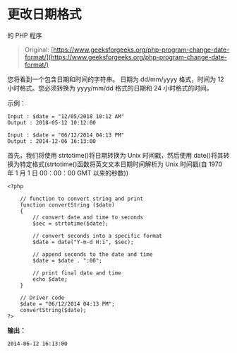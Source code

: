 # 更改日期格式

的 PHP 程序

> Original: [https://www.geeksforgeeks.org/php-program-change-date-format/](https://www.geeksforgeeks.org/php-program-change-date-format/)

您将看到一个包含日期和时间的字符串。 日期为 dd/mm/yyyy 格式，时间为 12 小时格式。您必须转换为 yyyy/mm/dd 格式的日期和 24 小时格式的时间。

示例：

```
Input : $date = "12/05/2018 10:12 AM"
Output : 2018-05-12 10:12:00

Input : $date = "06/12/2014 04:13 PM"
Output : 2014-12-06 16:13:00

```

首先，我们将使用 strtotime()将日期转换为 Unix 时间戳，然后使用 date()将其转换为特定格式(strtotime()函数将英文文本日期时间解析为 Unix 时间戳(自 1970 年 1 月 1 日 00：00：00 GMT 以来的秒数))

```
<?php

    // function to convert string and print
    function convertString ($date)
    {
        // convert date and time to seconds
        $sec = strtotime($date);

        // convert seconds into a specific format
        $date = date("Y-m-d H:i", $sec);

        // append seconds to the date and time
        $date = $date . ":00";

        // print final date and time
        echo $date;
    }

    // Driver code
    $date = "06/12/2014 04:13 PM";
    convertString($date);
?>
```

**输出：**

```
2014-06-12 16:13:00

```